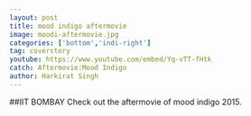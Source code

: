 ```yaml
---
layout: post
title: mood indigo aftermovie
image: moodi-aftermovie.jpg
categories: ['bottom','indi-right']
tag: coverstory
youtube: https://www.youtube.com/embed/Yq-vTT-fHtk
catch: Aftermovie:Mood Indigo
author: Harkirat Singh
---
```

##IIT BOMBAY
Check out the aftermovie of mood indigo 2015.